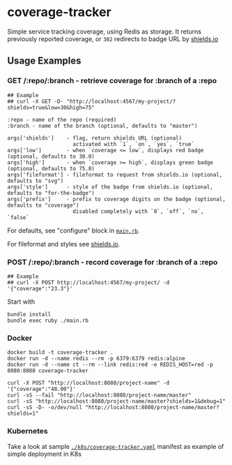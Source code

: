 # coverage-tracker
Simple service tracking coverage, using Redis as storage. It returns previously reported coverage, or `302` redirects to badge URL by [shields.io](https://shields.io/)

## Usage Examples

### GET /:repo/:branch - retrieve coverage for :branch of a :repo

    ## Example
    ## curl -X GET -D- "http://localhost:4567/my-project/?shields=true&low=30&high=75"

    :repo - name of the repo (required)
    :branch - name of the branch (optional, defaults to "master")

    args['shields']    - flag, return shields URL (optional)
                         activated with `1`, `on`, `yes`, `true`
    args['low']        - when `coverage <= low`, displays red badge (optional, defaults to 30.0)
    args['high']       - when `coverage >= high`, displays green badge (optional, defaults to 75.0)
    args['fileformat'] - fileformat to request from shields.io (optional, defaults to "svg")
    args['style']      - style of the badge from shields.io (optional, defaults to "for-the-badge")
    args['prefix']     - prefix to coverage digits on the badge (optional, defaults to "coverage")
                         disabled completely with `0`, `off`, `no`, `false`

For defaults, see "configure" block in [`main.rb`](./main.rb).

For fileformat and styles see [shields.io](https://shields.io/).

### POST /:repo/:branch - record coverage for :branch of a :repo

    ## Example
    ## curl -X POST http://localhost:4567/my-project/ -d '{"coverage":"23.3"}'

Start with

    bundle install
    bundle exec ruby ./main.rb

### Docker

    docker build -t coverage-tracker .
    docker run -d --name redis --rm -p 6379:6379 redis:alpine
    docker run -d --name ct --rm --link redis:red -e REDIS_HOST=red -p 8080:8080 coverage-tracker

    curl -X POST "http://localhost:8080/project-name" -d '{"coverage":"48.00"}'
    curl -sS --fail "http://localhost:8080/project-name/master"
    curl -sS "http://localhost:8080/project-name/master?shields=1&debug=1"
    curl -sS -D- -o/dev/null "http://localhost:8080/project-name/master?shields=1"


### Kubernetes
Take a look at sample [`./k8s/coverage-tracker.yaml`](./k8s/coverage-tracker.yaml) manifest as example of simple deployment in K8s
